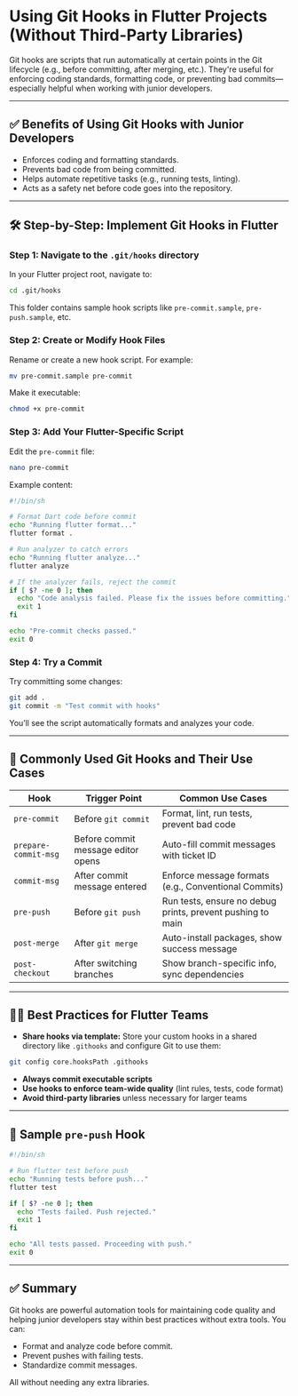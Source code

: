 # Using Git Hooks in Flutter Projects (Without Third-Party Libraries)

Git hooks are scripts that run automatically at certain points in the Git lifecycle (e.g., before committing, after merging, etc.). They're useful for enforcing coding standards, formatting code, or preventing bad commits—especially helpful when working with junior developers.

---

## ✅ Benefits of Using Git Hooks with Junior Developers

* Enforces coding and formatting standards.
* Prevents bad code from being committed.
* Helps automate repetitive tasks (e.g., running tests, linting).
* Acts as a safety net before code goes into the repository.

---

## 🛠 Step-by-Step: Implement Git Hooks in Flutter

### Step 1: Navigate to the `.git/hooks` directory

In your Flutter project root, navigate to:

```bash
cd .git/hooks
```

This folder contains sample hook scripts like `pre-commit.sample`, `pre-push.sample`, etc.

### Step 2: Create or Modify Hook Files

Rename or create a new hook script. For example:

```bash
mv pre-commit.sample pre-commit
```

Make it executable:

```bash
chmod +x pre-commit
```

### Step 3: Add Your Flutter-Specific Script

Edit the `pre-commit` file:

```bash
nano pre-commit
```

Example content:

```bash
#!/bin/sh

# Format Dart code before commit
echo "Running flutter format..."
flutter format .

# Run analyzer to catch errors
echo "Running flutter analyze..."
flutter analyze

# If the analyzer fails, reject the commit
if [ $? -ne 0 ]; then
  echo "Code analysis failed. Please fix the issues before committing."
  exit 1
fi

echo "Pre-commit checks passed."
exit 0
```

### Step 4: Try a Commit

Try committing some changes:

```bash
git add .
git commit -m "Test commit with hooks"
```

You’ll see the script automatically formats and analyzes your code.

---

## 🔧 Commonly Used Git Hooks and Their Use Cases

| Hook                 | Trigger Point                      | Common Use Cases                                           |
| -------------------- | ---------------------------------- | ---------------------------------------------------------- |
| `pre-commit`         | Before `git commit`                | Format, lint, run tests, prevent bad code                  |
| `prepare-commit-msg` | Before commit message editor opens | Auto-fill commit messages with ticket ID                   |
| `commit-msg`         | After commit message entered       | Enforce message formats (e.g., Conventional Commits)       |
| `pre-push`           | Before `git push`                  | Run tests, ensure no debug prints, prevent pushing to main |
| `post-merge`         | After `git merge`                  | Auto-install packages, show success message                |
| `post-checkout`      | After switching branches           | Show branch-specific info, sync dependencies               |

---

## 👨‍💻 Best Practices for Flutter Teams

* **Share hooks via template:** Store your custom hooks in a shared directory like `.githooks` and configure Git to use them:

```bash
git config core.hooksPath .githooks
```

* **Always commit executable scripts**
* **Use hooks to enforce team-wide quality** (lint rules, tests, code format)
* **Avoid third-party libraries** unless necessary for larger teams

---

## 🧪 Sample `pre-push` Hook

```bash
#!/bin/sh

# Run flutter test before push
echo "Running tests before push..."
flutter test

if [ $? -ne 0 ]; then
  echo "Tests failed. Push rejected."
  exit 1
fi

echo "All tests passed. Proceeding with push."
exit 0
```

---

## ✅ Summary

Git hooks are powerful automation tools for maintaining code quality and helping junior developers stay within best practices without extra tools. You can:

* Format and analyze code before commit.
* Prevent pushes with failing tests.
* Standardize commit messages.

All without needing any extra libraries.